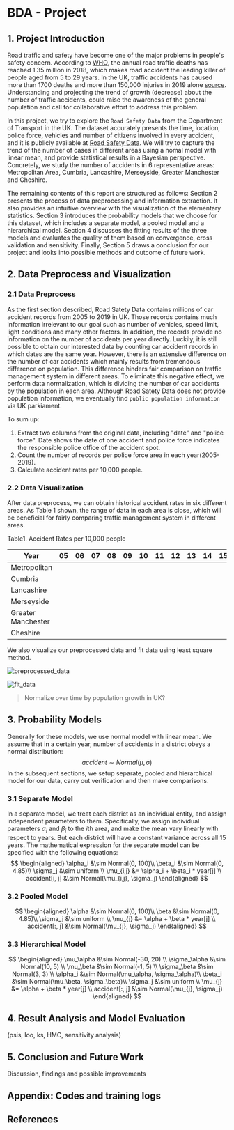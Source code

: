 # BDA - Project

## 1. Project Introduction

Road traffic and safety have become one of the major problems in people's safety concern. According to [WHO](https://www.who.int/publications/i/item/9789241565684), the annual road traffic deaths has reached 1.35 million in 2018, which makes road accident the leading killer of people aged from 5 to 29 years. In the UK, traffic accidents has caused more than 1700 deaths and more than 150,000 injuries in 2019 alone [source](https://www.racfoundation.org/motoring-faqs/safety#a1). Understanding and projecting the trend of growth (decrease) about the number of traffic accidents, could raise the awareness of the general population and call for collaborative effort to address this problem.

In this project, we try to explore the `Road Safety Data` from the Department of Transport in the UK. The dataset accurately presents the time, location, police force, vehicles and number of citizens involved in every accident, and it is publicly available at [Road Safety Data](https://data.gov.uk/dataset/cb7ae6f0-4be6-4935-9277-47e5ce24a11f/road-safety-data). We will try to capture the trend of the number of cases in different areas using a nomal model with linear mean, and provide statistical results in a Bayesian perspective. Concretely, we study the number of accidents in 6 representative areas: Metropolitan Area, Cumbria, Lancashire, Merseyside, Greater Manchester and Cheshire. 

The remaining contents of this report are structured as follows: Section 2 presents the process of data preprocessing and information extraction. It also provides an intuitive overview with the visualization of the elementary statistics. Section 3 introduces the probability models that we choose for this dataset, which includes a separate model, a pooled model and a hierarchical model. Section 4 discusses the fitting results of the three models and evaluates the quality of them based on convergence, cross validation and sensitivity. Finally, Section 5 draws a conclusion for our project and looks into possible methods and outcome of future work.

## 2. Data Preprocess and Visualization

### 2.1 Data Preprocess 

As the first section described, Road Satety Data contains millions of car accident records from 2005 to 2019 in UK. Those records contains much information irrelevant to our goal such as number of vehicles, speed limit, light conditions and many other factors. In addition, the records provide no information on the number of accidents per year directly. Luckily, it is still possible to obtain our interested data by counting car accident records in which dates are the same year. However, there is an extensive difference on the number of car accidents which mainly results from tremendous difference on population. This difference hinders fair comparison on traffic management system in different areas. To eliminate this negative effect,  we perform data normalization, which is  dividing the number of car accidents by the population in each area. Although Road Satety Data does not provide population information, we eventually find `public population information` via UK parkiament.

To sum up:

1. Extract two columns from the original data, including "date" and "police force". Date shows the date of one accident and police force indicates the responsible police office of the accident spot.
2. Count the number of records per police force area in each year(2005-2019).
3. Calculate accident rates per 10,000 people.

### 2.2 Data Visualization

After data preprocess, we can obtain historical accident rates in six different areas. As Table 1 shown, the range of data in each area is close, which will be beneficial for fairly comparing traffic management system in different areas.

Table1. Accident Rates per 10,000 people

| Year               | 05   | 06   | 07   | 08   | 09   | 10   | 11   | 12   | 13   | 14   | 15   | 16   | 17   | 18   | 19   |
| ------------------ | ---- | ---- | ---- | ---- | ---- | ---- | ---- | ---- | ---- | ---- | ---- | ---- | ---- | ---- | ---- |
| Metropolitan       |      |      |      |      |      |      |      |      |      |      |      |      |      |      |      |
| Cumbria            |      |      |      |      |      |      |      |      |      |      |      |      |      |      |      |
| Lancashire         |      |      |      |      |      |      |      |      |      |      |      |      |      |      |      |
| Merseyside         |      |      |      |      |      |      |      |      |      |      |      |      |      |      |      |
| Greater Manchester |      |      |      |      |      |      |      |      |      |      |      |      |      |      |      |
| Cheshire           |      |      |      |      |      |      |      |      |      |      |      |      |      |      |      |

We also visualize our preprocessed data and fit data using least square method.

![preprocessed_data](../Figs/preprocessed_data.jpg)

![fit_data](../Figs/fit_data.jpg)

> Normalize over time by population growth in UK? 
>

## 3. Probability Models 

Generally for these models, we use normal model with linear mean. We assume that in a certain year, number of accidents in a district obeys a normal distribution:
$$
accident \sim Normal(\mu, \sigma)
$$
In the subsequent sections, we setup separate, pooled and hierarchical  model for our data, carry out verification and then make comparisons.

### 3.1 Separate Model

In a separate model, we treat each district as an individual entity, and assign independent parameters to them. Specifically, we assign individual parameters $\alpha_i$ and $\beta_i$ to the $i$th area, and make the mean vary linearly with respect to years. But each district will have a constant variance across all 15 years. The mathematical expression for the separate model can be specified with the following equations:
$$
\begin{aligned}
\alpha_i &\sim Normal(0, 100)\\
\beta_i &\sim Normal(0, 4.85)\\
\sigma_j &\sim uniform \\
\mu_{i,j} &= \alpha_i + \beta_i * year[j] \\
accident[i, j] &\sim Normal(\mu_{i,j}, \sigma_j)
\end{aligned}
$$



### 3.2 Pooled Model

$$
\begin{aligned}
\alpha &\sim Normal(0, 100)\\
\beta &\sim Normal(0, 4.85)\\
\sigma_j &\sim uniform \\
\mu_{j} &= \alpha + \beta * year[j] \\
accident[:, j] &\sim Normal(\mu_{j}, \sigma_j)
\end{aligned}
$$

### 3.3 Hierarchical Model

$$
\begin{aligned}
\mu_\alpha &\sim Normal(-30, 20) \\
\sigma_\alpha &\sim Normal(10, 5) \\
\mu_\beta &\sim Normal(-1, 5) \\
\sigma_\beta &\sim Normal(3, 3) \\
\alpha_i &\sim Normal(\mu_\alpha, \sigma_\alpha)\\
\beta_i &\sim Normal(\mu_\beta, \sigma_\beta)\\
\sigma_j &\sim uniform \\
\mu_{j} &= \alpha + \beta * year[j] \\
accident[:, j] &\sim Normal(\mu_{j}, \sigma_j)
\end{aligned}
$$

## 4. Result Analysis and Model Evaluation

(psis, loo, ks, HMC, sensitivity analysis)


## 5. Conclusion and Future Work
Discussion, findings and possible improvements

## Appendix: Codes and training logs


## References

